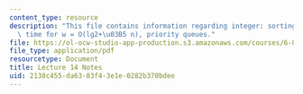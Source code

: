 ```yaml
---
content_type: resource
description: "This file contains information regarding integer: sorting in linear\
  \ time for w = O(lg2+\u03B5 n), priority queues."
file: https://ol-ocw-studio-app-production.s3.amazonaws.com/courses/6-851-advanced-data-structures-spring-2012/2138c455da6383f43e1e0282b370bdee_MIT6_851S12_Lec14.pdf
file_type: application/pdf
resourcetype: Document
title: Lecture 14 Notes
uid: 2138c455-da63-83f4-3e1e-0282b370bdee
---
```

